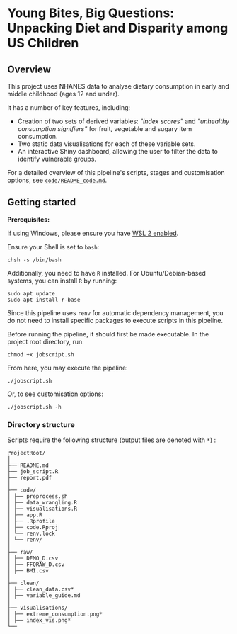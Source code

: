 # Young Bites, Big Questions: Unpacking Diet and Disparity among US Children

## Overview
This project uses NHANES data to analyse dietary consumption in early and middle childhood (ages 12 and under).

It has a number of key features, including:
* Creation of two sets of derived variables: _"index scores"_ and _"unhealthy consumption signifiers"_ for fruit, vegetable and sugary item consumption.
* Two static data visualisations for each of these variable sets.
* An interactive Shiny dashboard, allowing the user to filter the data to identify vulnerable groups.

For a detailed overview of this pipeline's scripts, stages and customisation options, see [`code/README_code.md`](https://github.com/Sam-Andrews/child-diet-inequality/blob/main/code/README_code.md).


## Getting started
**Prerequisites:**

If using Windows, please ensure you have [WSL 2 enabled](https://learn.microsoft.com/en-us/windows/wsl/install). 

Ensure your Shell is set to `bash`:
```
chsh -s /bin/bash
```

Additionally, you need to have `R` installed. For Ubuntu/Debian-based systems, you can install `R` by running:
```
sudo apt update
sudo apt install r-base
```
Since this pipeline uses `renv` for automatic dependency management, you do not need to install specific packages to execute scripts in this pipeline. 

Before running the pipeline, it should first be made executable. In the project root directory, run:
```
chmod +x jobscript.sh
```
From here, you may execute the pipeline:
```
./jobscript.sh
```
Or, to see customisation options:
```
./jobscript.sh -h
```

### Directory structure

Scripts require the following structure (output files are denoted with `*`) :

```
ProjectRoot/
│
├── README.md
├── job_script.R
├── report.pdf
│
├── code/
│ ├── preprocess.sh
│ ├── data_wrangling.R
│ ├── visualisations.R
│ ├── app.R
│ ├── .Rprofile
│ ├── code.Rproj
│ └── renv.lock
│ └── renv/
│
├── raw/
│ ├── DEMO_D.csv
│ ├── FFQRAW_D.csv
│ ├── BMI.csv
│
├── clean/
│ ├── clean_data.csv*
│ ├── variable_guide.md
│
├── visualisations/
│ ├── extreme_consumption.png*
│ ├── index_vis.png*
└── 
